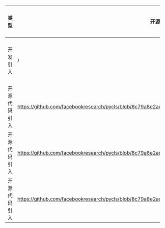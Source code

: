 | 类型     | 开源代码地址                                                       | 文件名                                          | 公网IP地址/公网URL地址/域名/邮箱地址 | 用途说明   |
|--------|--------------------------------------------------------------|----------------------------------------------|------------------------|--------|
| 开发引入 | / | url.ini | https://bbs-img.huaweicloud.com/blogs/img/thumb/1591951315139_8989_1363.png | 下载测试图片 |
| 开源代码引入 | https://github.com/facebookresearch/pycls/blob/8c79a8e2adfffa7cae3a88aace28ef45e52aa7e5/pycls/core/io.py | EfficientNet-B1/pycls/core/io.py | https://dl.fbaipublicfiles.com/pycls | 下载权重文件 |
| 开源代码引入 | https://github.com/facebookresearch/pycls/blob/8c79a8e2adfffa7cae3a88aace28ef45e52aa7e5/pycls/models/model_zoo.py | EfficientNet-B1/pycls/models/model_zoo.py | https://dl.fbaipublicfiles.com/pycls | 下载权重文件 |
| 开源代码引入 | https://github.com/facebookresearch/pycls/blob/8c79a8e2adfffa7cae3a88aace28ef45e52aa7e5/pycls/models/model_zoo.py | EfficientNet-B1/pycls/models/model_zoo.py | https://raw.githubusercontent.com/facebookresearch/pycls/master/configs | 下载配置文件 |

